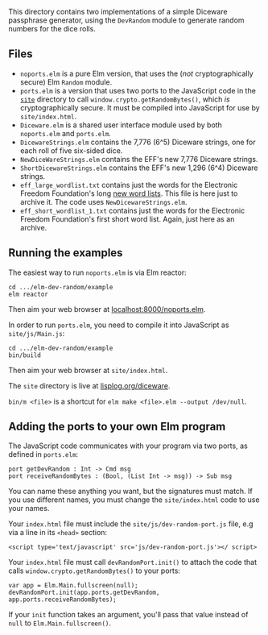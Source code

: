This directory contains two implementations of a simple Diceware passphrase generator, using the `DevRandom` module to generate random numbers for the dice rolls.

## Files

* `noports.elm` is a pure Elm version, that uses the (_not_ cryptographically secure) Elm `Random` module.
* `ports.elm` is a version that uses two ports to the JavaScript code in the [`site`](site/) directory to call `window.crypto.getRandomBytes()`, which _is_ cryptographically secure. It must be compiled into JavaScript for use by `site/index.html`.
* `Diceware.elm` is a shared user interface module used by both `noports.elm` and `ports.elm`.
* `DicewareStrings.elm` contains the 7,776 (6^5) Diceware strings, one for each roll of five six-sided dice.
* `NewDiceWareStrings.elm` contains the EFF's new 7,776 Diceware strings.
* `ShortDicewareStrings.elm` contains the EFF's new 1,296 (6^4) Diceware strings.
* `eff_large_wordlist.txt` contains just the words for the Electronic Freedom Foundation's long [new word lists](https://www.eff.org/deeplinks/2016/07/new-wordlists-random-passphrases). This file is here just to archive it. The code uses `NewDicewareStrings.elm`.
* `eff_short_wordlist_1.txt` contains just the words for the Electronic Freedom Foundation's first short word list. Again, just here as an archive.

## Running the examples

The easiest way to run `noports.elm` is via Elm reactor:

    cd .../elm-dev-random/example
    elm reactor

Then aim your web browser at [localhost:8000/noports.elm](http://localhost:8000/noports.elm).

In order to run `ports.elm`, you need to compile it into JavaScript as `site/js/Main.js`:

    cd .../elm-dev-random/example
    bin/build

Then aim your web browser at `site/index.html`.

The `site` directory is live at [lisplog.org/diceware](https://lisplog.org/diceware/).

`bin/m <file>` is a shortcut for `elm make <file>.elm --output /dev/null`.

## Adding the ports to your own Elm program

The JavaScript code communicates with your program via two ports, as defined in `ports.elm`:

    port getDevRandom : Int -> Cmd msg
    port receiveRandomBytes : (Bool, (List Int -> msg)) -> Sub msg

You can name these anything you want, but the signatures must match. If you use different names, you must change the `site/index.html` code to use your names.

Your `index.html` file must include the `site/js/dev-random-port.js` file, e.g via a line in its `<head>` section:

    <script type='text/javascript' src='js/dev-random-port.js'></ script>

Your `index.html` file must call `devRandomPort.init()` to attach the code that calls `window.crypto.getRandomBytes()` to your ports:

    var app = Elm.Main.fullscreen(null);
    devRandomPort.init(app.ports.getDevRandom, app.ports.receiveRandomBytes);

If your `init` function takes an argument, you'll pass that value instead of `null` to `Elm.Main.fullscreen()`.
